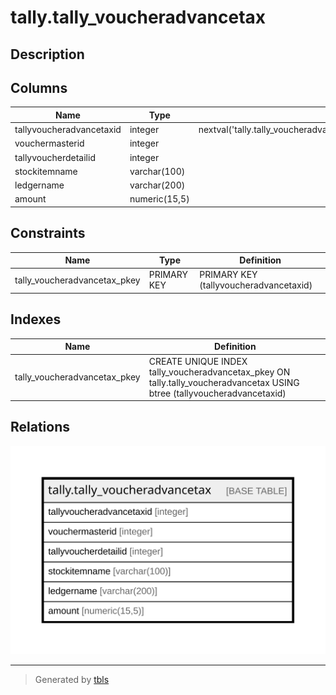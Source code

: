 # tally.tally_voucheradvancetax

## Description

## Columns

| Name | Type | Default | Nullable | Children | Parents | Comment |
| ---- | ---- | ------- | -------- | -------- | ------- | ------- |
| tallyvoucheradvancetaxid | integer | nextval('tally.tally_voucheradvancetax_tallyvoucheradvancetaxid_seq'::regclass) | false |  |  |  |
| vouchermasterid | integer |  | true |  |  |  |
| tallyvoucherdetailid | integer |  | true |  |  |  |
| stockitemname | varchar(100) |  | true |  |  |  |
| ledgername | varchar(200) |  | true |  |  |  |
| amount | numeric(15,5) |  | true |  |  |  |

## Constraints

| Name | Type | Definition |
| ---- | ---- | ---------- |
| tally_voucheradvancetax_pkey | PRIMARY KEY | PRIMARY KEY (tallyvoucheradvancetaxid) |

## Indexes

| Name | Definition |
| ---- | ---------- |
| tally_voucheradvancetax_pkey | CREATE UNIQUE INDEX tally_voucheradvancetax_pkey ON tally.tally_voucheradvancetax USING btree (tallyvoucheradvancetaxid) |

## Relations

![er](tally.tally_voucheradvancetax.svg)

---

> Generated by [tbls](https://github.com/k1LoW/tbls)
